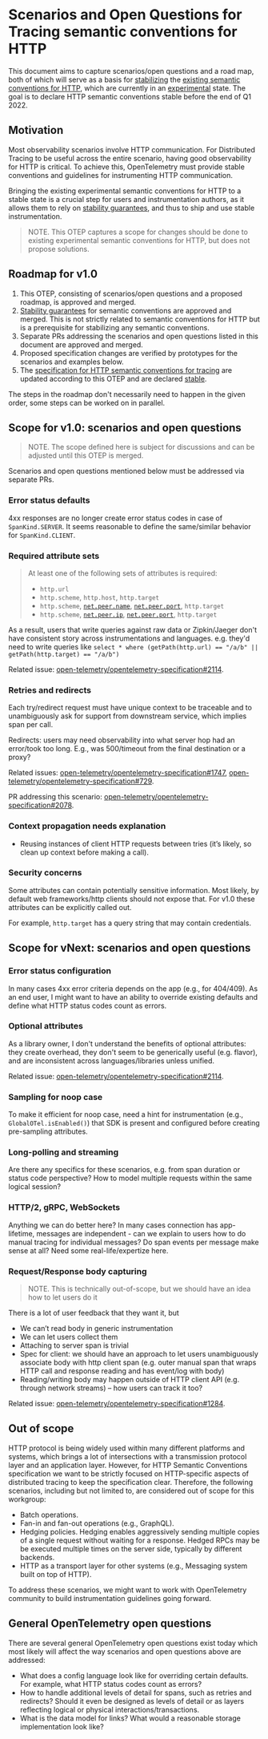 # Scenarios and Open Questions for Tracing semantic conventions for HTTP

This document aims to capture scenarios/open questions and a road map, both of
which will serve as a basis for [stabilizing](https://github.com/open-telemetry/opentelemetry-specification/blob/main/specification/versioning-and-stability.md#stable)
the [existing semantic conventions for HTTP](https://github.com/open-telemetry/opentelemetry-specification/blob/main/specification/trace/semantic_conventions/http.md),
which are currently in an [experimental](https://github.com/open-telemetry/opentelemetry-specification/blob/main/specification/versioning-and-stability.md#experimental)
state. The goal is to declare HTTP semantic conventions stable before the
end of Q1 2022.

## Motivation

Most observability scenarios involve HTTP communication. For Distributed Tracing
to be useful across the entire scenario, having good observability for
HTTP is critical. To achieve this, OpenTelemetry must provide stable conventions
and guidelines for instrumenting HTTP communication.

Bringing the existing experimental semantic conventions for HTTP to a
stable state is a crucial step for users and instrumentation authors, as it
allows them to rely on [stability guarantees](https://github.com/open-telemetry/opentelemetry-specification/blob/main/specification/versioning-and-stability.md#not-defined-semantic-conventions-stability),
and thus to ship and use stable instrumentation.

> NOTE. This OTEP captures a scope for changes should be done to existing
experimental semantic conventions for HTTP, but does not propose solutions.

## Roadmap for v1.0

1. This OTEP, consisting of scenarios/open questions and a proposed roadmap, is
   approved and merged.
2. [Stability guarantees](https://github.com/open-telemetry/opentelemetry-specification/blob/main/specification/versioning-and-stability.md#not-defined-semantic-conventions-stability)
   for semantic conventions are approved and merged. This is not strictly related
   to semantic conventions for HTTP but is a prerequisite for stabilizing any
   semantic conventions.
3. Separate PRs addressing the scenarios and open questions listed in this
   document are approved and merged.
4. Proposed specification changes are verified by prototypes for the scenarios
   and examples below.
5. The [specification for HTTP semantic conventions for tracing](https://github.com/open-telemetry/opentelemetry-specification/blob/main/specification/trace/semantic_conventions/http.md)
   are updated according to this OTEP and are declared
   [stable](https://github.com/open-telemetry/opentelemetry-specification/blob/main/specification/versioning-and-stability.md#stable).

The steps in the roadmap don't necessarily need to happen in the given order,
some steps can be worked on in parallel.

## Scope for v1.0: scenarios and open questions

> NOTE. The scope defined here is subject for discussions and can be adjusted
  until this OTEP is merged.

Scenarios and open questions mentioned below must be addressed via separate PRs.

### Error status defaults

4xx responses are no longer create error status codes in case of
`SpanKind.SERVER`. It seems reasonable to define the same/similar behavior
for `SpanKind.CLIENT`.

### Required attribute sets

> At least one of the following sets of attributes is required:
>
> * `http.url`
> * `http.scheme`, `http.host`, `http.target`
> * `http.scheme`, [`net.peer.name`](span-general.md), [`net.peer.port`](span-general.md), `http.target`
> * `http.scheme`, [`net.peer.ip`](span-general.md), [`net.peer.port`](span-general.md), `http.target`

As a result, users that write queries against raw data or Zipkin/Jaeger don't
have consistent story across instrumentations and languages. e.g. they'd need to
write queries like
`select * where (getPath(http.url) == "/a/b" || getPath(http.target) == "/a/b")`

Related issue: [open-telemetry/opentelemetry-specification#2114](https://github.com/open-telemetry/opentelemetry-specification/issues/2114).

### Retries and redirects

Each try/redirect request must have unique context to be traceable and
to unambiguously ask for support from downstream service, which implies span
per call.

Redirects: users may need observability into what server hop had an error/took
too long. E.g., was 500/timeout from the final destination or a proxy?

Related issues: [open-telemetry/opentelemetry-specification#1747](https://github.com/open-telemetry/opentelemetry-specification/issues/1747),
[open-telemetry/opentelemetry-specification#729](https://github.com/open-telemetry/opentelemetry-specification/issues/729).

PR addressing this scenario: [open-telemetry/opentelemetry-specification#2078](https://github.com/open-telemetry/opentelemetry-specification/pull/2078).

### Context propagation needs explanation

* Reusing instances of client HTTP requests between tries (it’s likely, so clean
  up context before making a call).

### Security concerns

Some attributes can contain potentially sensitive information. Most likely, by
default web frameworks/http clients should not expose that. For v1.0 these
attributes can be explicitly called out.

For example, `http.target` has a query string that may contain credentials.

## Scope for vNext: scenarios and open questions

### Error status configuration

In many cases 4xx error criteria depends on the app (e.g., for 404/409). As an
end user, I might want to have an ability to override existing defaults and
define what HTTP status codes count as errors.

### Optional attributes

As a library owner, I don't understand the benefits of optional attributes:
they create overhead, they don't seem to be generically useful (e.g. flavor),
and are inconsistent across languages/libraries unless unified.

Related issue: [open-telemetry/opentelemetry-specification#2114](https://github.com/open-telemetry/opentelemetry-specification/issues/2114).

### Sampling for noop case

To make it efficient for noop case, need a hint for instrumentation
(e.g., `GlobalOTel.isEnabled()`) that SDK is present and configured before
creating pre-sampling attributes.

### Long-polling and streaming

Are there any specifics for these scenarios, e.g. from span duration or status
code perspective? How to model multiple requests within the same logical
session?

### HTTP/2, gRPC, WebSockets

Anything we can do better here? In many cases connection has app-lifetime,
messages are independent - can we explain to users how to do manual tracing
for individual messages? Do span events per message make sense at all?
Need some real-life/expertize here.

### Request/Response body capturing

> NOTE. This is technically out-of-scope, but we should have an idea how to let
  users do it

There is a lot of user feedback that they want it, but

* We can’t read body in generic instrumentation
* We can let users collect them
* Attaching to server span is trivial
* Spec for client: we should have an approach to let users unambiguously
  associate body with http client span (e.g. outer manual span that wraps HTTP
  call and response reading and has event/log with body)
* Reading/writing body may happen outside of HTTP client API (e.g. through
  network streams) – how users can track it too?

Related issue: [open-telemetry/opentelemetry-specification#1284](https://github.com/open-telemetry/opentelemetry-specification/issues/1284).

## Out of scope

HTTP protocol is being widely used within many different platforms and systems,
which brings a lot of intersections with a transmission protocol layer and an
application layer. However, for HTTP Semantic Conventions specification we want
to be strictly focused on HTTP-specific aspects of distributed tracing to keep
the specification clear. Therefore, the following scenarios, including but not
limited to, are considered out of scope for this workgroup:

* Batch operations.
* Fan-in and fan-out operations (e.g., GraphQL).
* Hedging policies. Hedging enables aggressively sending multiple copies of a
  single request without waiting for a response. Hedged RPCs may be be executed
  multiple times on the server side, typically by different backends.
* HTTP as a transport layer for other systems (e.g., Messaging system built on
  top of HTTP).

To address these scenarios, we might want to work with OpenTelemetry community
to build instrumentation guidelines going forward.

## General OpenTelemetry open questions

There are several general OpenTelemetry open questions exist today which most
likely will affect the way scenarios and open questions above are addressed:

* What does a config language look like for overriding certain defaults.
  For example, what HTTP status codes count as errors?
* How to handle additional levels of detail for spans, such as retries and
  redirects?
  Should it even be designed as levels of detail or as layers reflecting logical
  or physical interactions/transactions.
* What is the data model for links? What would a reasonable storage
  implementation look like?
